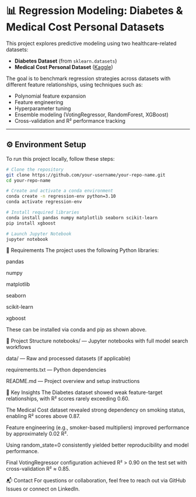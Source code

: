 # 📊 Regression Modeling: Diabetes & Medical Cost Personal Datasets

This project explores predictive modeling using two healthcare-related datasets:

- **Diabetes Dataset** (from `sklearn.datasets`)
- **Medical Cost Personal Dataset** ([Kaggle](https://www.kaggle.com/datasets/mirichoi0218/insurance))

The goal is to benchmark regression strategies across datasets with different feature relationships, using techniques such as:

- Polynomial feature expansion  
- Feature engineering  
- Hyperparameter tuning  
- Ensemble modeling (VotingRegressor, RandomForest, XGBoost)  
- Cross-validation and R² performance tracking

---

## ⚙️ Environment Setup

To run this project locally, follow these steps:

```bash
# Clone the repository
git clone https://github.com/your-username/your-repo-name.git
cd your-repo-name

# Create and activate a conda environment
conda create -n regression-env python=3.10
conda activate regression-env

# Install required libraries
conda install pandas numpy matplotlib seaborn scikit-learn
pip install xgboost

# Launch Jupyter Notebook
jupyter notebook
```

🧪 Requirements
The project uses the following Python libraries:

pandas

numpy

matplotlib

seaborn

scikit-learn

xgboost

These can be installed via conda and pip as shown above.

📁 Project Structure
notebooks/ — Jupyter notebooks with full model search workflows

data/ — Raw and processed datasets (if applicable)

requirements.txt — Python dependencies

README.md — Project overview and setup instructions

📌 Key Insights
The Diabetes dataset showed weak feature-target relationships, with R² scores rarely exceeding 0.60.

The Medical Cost dataset revealed strong dependency on smoking status, enabling R² scores above 0.87.

Feature engineering (e.g., smoker-based multipliers) improved performance by approximately 0.02 R².

Using random_state=0 consistently yielded better reproducibility and model performance.

Final VotingRegressor configuration achieved R² > 0.90 on the test set with cross-validation R² ≈ 0.85.

📬 Contact
For questions or collaboration, feel free to reach out via GitHub Issues or connect on LinkedIn.
